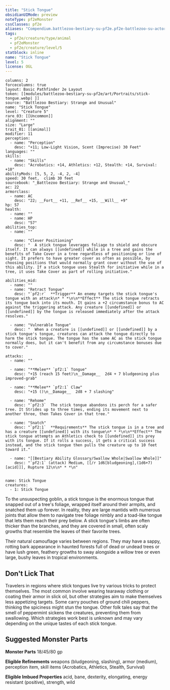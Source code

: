 ```yaml
---
title: "Stick Tongue"
obsidianUIMode: preview
noteType: pf2eMonster
cssClasses: pf2e
aliases: "Compendium.battlezoo-bestiary-su-pf2e.pf2e-battlezoo-su-actors.Actor.DL8laDw0AXO2bv6a" 
tags:
  - pf2e/creature/type/animal
  - pf2eMonster
  - pf2e/creature/level/5
statblock: inline
name: "Stick Tongue"
level: 5
license: OGL
---
```


```statblock
columns: 2
forcecolumns: true
layout: Basic Pathfinder 2e Layout
token: [[modules/battlezoo-bestiary-su-pf2e/art/Portraits/stick-tongue.webp| ]]
source: "Battlezoo Bestiary: Strange and Unusual"
name: "Stick Tongue"
level: "Creature 5"
rare_03: [[Uncommon]]
alignment: ""
size: "Large"
trait_01: [[animal]]
modifier: 11
perception:
  - name: "Perception"
    desc: "+11; Low-Light Vision, Scent (Imprecise) 30 Feet"
languages: ""
skills:
  - name: "Skills"
    desc: "Acrobatics: +14, Athletics: +12, Stealth: +14, Survival: +10"
abilityMods: [5, 5, 2, -4, 2, -4]
speed: 30 feet,  climb 30 feet
sourcebook: "_Battlezoo Bestiary: Strange and Unusual_"
ac: 22
armorclass:
  - name: AC
    desc: "22; __Fort__ +11, __Ref__ +15, __Will__ +9"
hp: 57
health:
  - name: ""
  - name: HP
    desc: "57"
abilities_top:
  - name: ""

  - name: "Clever Positioning"
    desc: "  A stick tongue leverages foliage to shield and obscure itself. It can always [[undefined]] while in a tree and gains the benefits of Take Cover in a tree regardless of positioning or line of sight. It prefers to have greater cover as often as possible, by choosing positions that would normally grant cover without the use of this ability. If a stick tongue uses Stealth for initiative while in a tree, it uses Take Cover as part of rolling initiative."

abilities_mid:
  - name: ""
  - name: "Retract Tongue"
    desc: "`pf2:r`  **Trigger** An enemy targets the stick tongue's tongue with an attack\n* * *\n\n**Effect** The stick tongue retracts its tongue back into its mouth. It gains a +2 circumstance bonus to AC against the triggering attack. Any creature [[undefined]] or [[undefined]] by the tongue is released immediately after the attack resolves."

  - name: "Vulnerable Tongue"
    desc: "  When a creature is [[undefined]] or [[undefined]] by a stick tongue's tongue, creatures can attack the tongue directly to harm the stick tongue. The tongue has the same AC as the stick tongue normally does, but it can't benefit from any circumstance bonuses due to cover."

attacks:
  - name: ""

  - name: "**Melee** `pf2:1` Tongue"
    desc: "+15 (reach 15 feet)\n__Damage__  2d4 + 7 bludgeoning plus improved-grab"

  - name: "**Melee** `pf2:1` Claw"
    desc: "+15 ()\n__Damage__  2d8 + 7 slashing"

  - name: "Rehome"
    desc: "`pf2:3`  The stick tongue abandons its perch for a safer tree. It Strides up to three times, ending its movement next to another three, then Takes Cover in that tree."

  - name: "Snatch"
    desc: "`pf2:1`  **Requirements** The stick tongue is in a tree and has a creature [[undefined]] with its tongue\n* * *\n\n**Effect** The stick tongue attempts an Athletics check to [[undefined]] its prey with its tongue. If it rolls a success, it gets a critical success instead, and the stick tongue then pulls the creature up to 10 feet toward it."

  - name: "[[Bestiary Ability Glossary/Swallow Whole|Swallow Whole]]"
    desc: "`pf2:1` (attack) Medium, [[/r 1d6[bludgeoning],(1d6+7)[acid]]], Rupture 12\n\n* * *\n"
 
```

```encounter-table
name: Stick Tongue
creatures:
  - 1: Stick Tongue
```



To the unsuspecting goblin, a stick tongue is the enormous tongue that snapped out of a tree's foliage, wrapped itself around their armpits, and snatched them up forever. In reality, they are large mantids with numerous joints that allow them to navigate tree foliage nimbly and a toad-like tongue that lets them reach their prey below. A stick tongue's limbs are often thicker than the branches, and they are covered in small, often scaly growths that resemble the leaves of their favorite trees.

Their natural camouflage varies between regions. They may have a sappy, rotting bark appearance in haunted forests full of dead or undead trees or have lush green, feathery growths to sway alongside a willow tree or even large, bushy leaves in tropical environments.

## Don't Lick That

Travelers in regions where stick tongues live try various tricks to protect themselves. The most common involve wearing tearaway clothing or coating their armor in slick oil, but other strategies aim to make themselves less appetizing targets. Some carry pouches of ground chili peppers, thinking the spiciness might stun the tongue. Other folk tales say that the smell of peppermint sickens the creatures, preventing them from swallowing. Which strategies work best is unknown and may vary depending on the unique tastes of each stick tongue.

## Suggested Monster Parts

**Monster Parts** 18/45/80 gp

**Eligible Refinements** weapons (bludgeoning, slashing), armor (medium), perception item, skill items (Acrobatics, Athletics, Stealth, Survival)

**Eligible Imbued Properties** acid, bane, dexterity, elongating, energy resistant (positive), strength, wild
